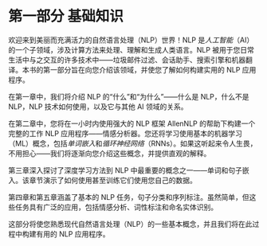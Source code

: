 # 第一部分 基础知识

欢迎来到美丽而充满活力的自然语言处理（NLP）世界！NLP 是*人工智能*（AI）的一个子领域，涉及计算方法来处理、理解和生成人类语言。NLP 被用于您日常生活中与之交互的许多技术中——垃圾邮件过滤、会话助手、搜索引擎和机器翻译。本书的第一部分旨在向您介绍该领域，并使您了解如何构建实用的 NLP 应用程序。

在第一章中，我们将介绍 NLP 的“什么”和“为什么”——什么是 NLP，什么不是 NLP，NLP 技术如何使用，以及它与其他 AI 领域的关系。

在第二章中，您将在一小时内使用强大的 NLP 框架 AllenNLP 的帮助下构建一个完整的工作 NLP 应用程序——情感分析器。您还将学习使用基本的机器学习（ML）概念，包括*单词嵌入*和*循环神经网络*（RNNs）。如果这听起来令人生畏，不用担心——我们将逐渐向您介绍这些概念，并提供直观的解释。

第三章深入探讨了深度学习方法到 NLP 中最重要的概念之一——单词和句子嵌入。该章节演示了如何使用甚至训练它们使用您自己的数据。

第四章和第五章涵盖了基本的 NLP 任务，句子分类和序列标注。虽然简单，但这些任务具有广泛的应用，包括情感分析、词性标注和命名实体识别。

这部分将使您熟悉现代自然语言处理（NLP）的一些基本概念，并且我们将在此过程中构建有用的 NLP 应用程序。
